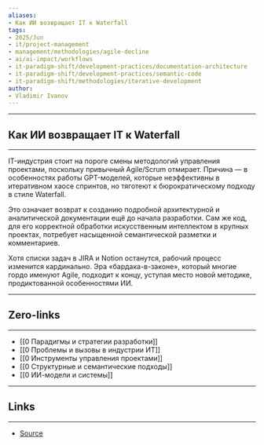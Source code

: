 ```yaml
---
aliases: 
- Как ИИ возвращает IT к Waterfall 
tags:
- 2025/Jun
- it/project-management
- management/methodologies/agile-decline
- ai/ai-impact/workflows
- it-paradigm-shift/development-practices/documentation-architecture
- it-paradigm-shift/development-practices/semantic-code
- it-paradigm-shift/methodologies/iterative-development
author:
- Vladimir Ivanov
---
```

-----
##  Как ИИ возвращает IT к Waterfall 
-----
IT-индустрия стоит на пороге смены методологий управления проектами, поскольку привычный Agile/Scrum отмирает. Причина — в особенностях работы GPT-моделей, которые неэффективны в итеративном хаосе спринтов, но тяготеют к бюрократическому подходу в стиле Waterfall.

Это означает возврат к созданию подробной архитектурной и аналитической документации ещё до начала разработки. Сам же код, для его корректной обработки искусственным интеллектом в крупных проектах, потребует насыщенной семантической разметки и комментариев.

Хотя списки задач в JIRA и Notion останутся, рабочий процесс изменится кардинально. Эра «бардака-в-законе», который многие гордо именуют Agile, подходит к концу, уступая место новой методике, продиктованной особенностями ИИ.

---
## Zero-links
---
- [[0 Парадигмы и стратегии разработки]]
- [[0 Проблемы и вызовы в индустрии ИТ]]
- [[0 Инструменты управления проектами]]
- [[0 Структурные и семантические подходы]]
- [[0 ИИ-модели и системы]]

---
## Links
---
- [Source](https://t.me/turboproject/1730)